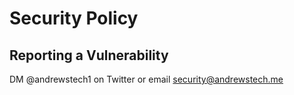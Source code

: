 # Security Policy


## Reporting a Vulnerability

DM @andrewstech1 on Twitter or email security@andrewstech.me
